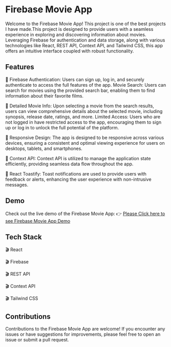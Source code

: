 
# Firebase Movie App

Welcome to the Firebase Movie App! This project is one of the best projects I have made.This project is designed to provide users with a seamless experience in exploring and discovering information about movies. Leveraging Firebase for authentication and data storage, along with various technologies like React, REST API, Context API, and Tailwind CSS, this app offers an intuitive interface coupled with robust functionality.


## Features

🎥 Firebase Authentication: Users can sign up, log in, and securely authenticate to access the full features of the app.
Movie Search: Users can search for movies using the provided search bar, enabling them to find information about their favorite films.

🎥 Detailed Movie Info: Upon selecting a movie from the search results, users can view comprehensive details about the selected movie, including synopsis, release date, ratings, and more.
Limited Access: Users who are not logged in have restricted access to the app, encouraging them to sign up or log in to unlock the full potential of the platform.

🎥 Responsive Design: The app is designed to be responsive across various devices, ensuring a consistent and optimal viewing experience for users on desktops, tablets, and smartphones.

🎥 Context API: Context API is utilized to manage the application state efficiently, providing seamless data flow throughout the app.

🎥  React Toastify: Toast notifications are used to provide users with feedback or alerts, enhancing the user experience with non-intrusive messages.



## Demo

Check out the live demo of the Firebase Movie App: 👉 [Please Click here to see Firebase Movie App Demo](https://merol-firebase-react-movie.netlify.app/)


## Tech Stack

🎬 React

🎬 Firebase 

🎬 REST API

🎬 Context API

🎬 Tailwind CSS


## Contributions

Contributions to the Firebase Movie App are welcome! If you encounter any issues or have suggestions for improvements, please feel free to open an issue or submit a pull request.